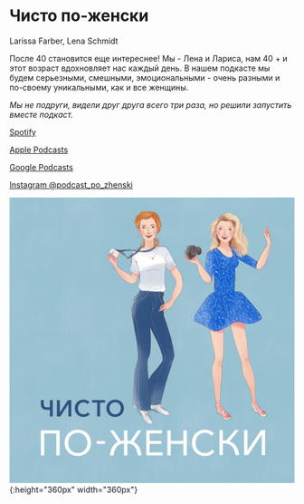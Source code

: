 Чисто по-женски
==========
Larissa Farber, Lena Schmidt

После 40 становится еще интереснее! Мы - Лена и Лариса, нам 40 + и этот возраст вдохновляет нас каждый день. В нашем подкасте мы будем серьезными, смешными, эмоциональными - очень разными и по-своему уникальными, как и все женщины.

*Мы не подруги, видели друг друга всего три раза, но решили запустить вместе подкаст.*

[Spotify](https://open.spotify.com/show/2xD6mCKgHIMwgn8pwlaXWG)

[Apple Podcasts](https://podcasts.apple.com/ua/podcast/%D1%87%D0%B8%D1%81%D1%82%D0%BE-%D0%BF%D0%BE-%D0%B6%D0%B5%D0%BD%D1%81%D0%BA%D0%B8/id1561326685)

[Google Podcasts](https://podcasts.google.com/feed/aHR0cHM6Ly9wby16aGVuc2tpLnBvZGlnZWUuaW8vZmVlZC9tcDM)

[Instagram @podcast_po_zhenski](https://www.instagram.com/podcast_po_zhenski/)

![image](https://raw.githubusercontent.com/afarber/po-zhenski/main/po-zhenski-1400x1400.jpg){:height="360px" width="360px"}

